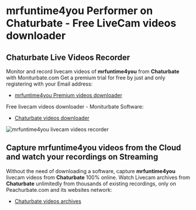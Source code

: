 # mrfuntime4you Performer on Chaturbate - Free LiveCam videos downloader

## Chaturbate Live Videos Recorder

Monitor and record livecam videos of **mrfuntime4you** from **Chaturbate** with Moniturbate.com
Get a premium trial for free by just and only registering with your Email address:
* [mrfuntime4you Premium videos downloader](https://moniturbate.com/request-demo-licence-key.html)

Free livecam videos downloader - Moniturbate Software:
* [Chaturbate videos downloader](https://moniturbate.com/moniturbate-download-software.html)

![mrfuntime4you livecam videos recorder](https://peachurnet.com/templates/moniturbate-software.png)


## Capture mrfuntime4you videos from the Cloud and watch your recordings on Streaming

Without the need of downloading a software, capture **mrfuntime4you** livecam videos from **Chaturbate** 100% online.
Watch Livecam archives from **Chaturbate** unlimitedly from thousands of existing recordings, only on Peachurbate.com and its websites network:
* [Chaturbate videos archives](https://peachurnet.com/)